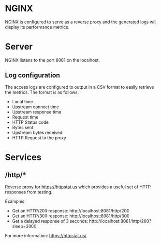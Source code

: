 # NGINX

NGINX is configured to serve as a reverse proxy and the generated logs will display its performance metrics.

# Server
NGINX listens to the port 8081 on the localhost.

## Log configuration
The access logs are configured to output in a CSV format to easily retrieve the metrics. The format is as follows:
 - Local time
 - Upstream connect time
 - Upstream response time
 - Request time
 - HTTP Status code
 - Bytes sent
 - Upstream bytes received
 - HTTP Request to the proxy

# Services

## /http/*
Reverse proxy for https://httpstat.us which provides a useful set of HTTP responses from testing.

Examples:
 - Get an HTTP/200 response: http://localhost:8081/http/200
 - Get an HTTP/300 response: http://localhost:8081/http/300
 - Get a delayed response of 3 seconds: http://localhost:8081/http/200?sleep=3000

For more information: https://httpstat.us/
